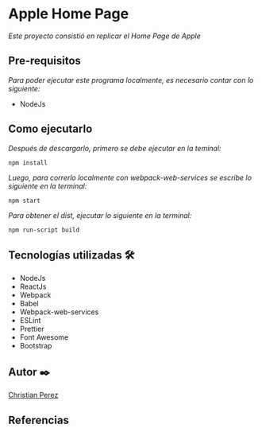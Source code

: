 # Apple Home Page
_Este proyecto consistió en replicar el Home Page de Apple_

## Pre-requisitos
_Para poder ejecutar este programa localmente, es necesario contar con lo siguiente:_
* NodeJs

## Como ejecutarlo

_Después de descargarlo, primero se debe ejecutar en la teminal:_

```
npm install
```

_Luego, para correrlo localmente con webpack-web-services se escribe lo siguiente en la terminal:_

```
npm start
```

_Para obtener el dist, ejecutar lo siguiente en la terminal:_

```
npm run-script build
```

## Tecnologías utilizadas 🛠️
* NodeJs
* ReactJs
* Webpack
* Babel
* Webpack-web-services
* ESLint
* Prettier
* Font Awesome
* Bootstrap

## Autor ✒️
[Christian Perez](https://github.com/campeon19)

## Referencias


